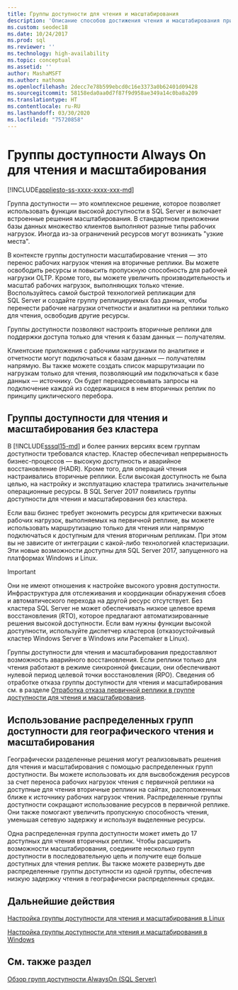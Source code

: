 ```yaml
---
title: Группы доступности для чтения и масштабирования
description: 'Описание способов достижения чтения и масштабирования при использовании групп доступности Always On. '
ms.custom: seodec18
ms.date: 10/24/2017
ms.prod: sql
ms.reviewer: ''
ms.technology: high-availability
ms.topic: conceptual
ms.assetid: ''
author: MashaMSFT
ms.author: mathoma
ms.openlocfilehash: 2decc7e78b599ebcd0c16e3373a0b62401d09428
ms.sourcegitcommit: 58158eda0aa0d7f87f9d958ae349a14c0ba8a209
ms.translationtype: HT
ms.contentlocale: ru-RU
ms.lasthandoff: 03/30/2020
ms.locfileid: "75720858"
---
```

# <a name="use-read-scale-with-always-on-availability-groups"></a>Группы доступности Always On для чтения и масштабирования
[!INCLUDE[appliesto-ss-xxxx-xxxx-xxx-md](../../../includes/appliesto-ss-xxxx-xxxx-xxx-md.md)]

Группа доступности — это комплексное решение, которое позволяет использовать функции высокой доступности в SQL Server и включает встроенные решения масштабирования. В стандартном приложении базы данных множество клиентов выполняют разные типы рабочих нагрузок. Иногда из-за ограничений ресурсов могут возникать "узкие места". 

В контексте группы доступности масштабирование чтения — это перенос рабочих нагрузок чтения на вторичные реплики. Вы можете освободить ресурсы и повысить пропускную способность для рабочей нагрузки OLTP. Кроме того, вы можете увеличить производительность и масштаб рабочих нагрузок, выполняющих только чтение. Воспользуйтесь самой быстрой технологией репликации для SQL Server и создайте группу реплицируемых баз данных, чтобы перенести рабочие нагрузки отчетности и аналитики на реплики только для чтения, освободив другие ресурсы.

Группы доступности позволяют настроить вторичные реплики для поддержки доступа только для чтения к базам данных — получателям.

Клиентские приложения с рабочими нагрузками по аналитике и отчетности могут подключаться к базам данных — получателям напрямую. Вы также можете создать список маршрутизации по нагрузкам только для чтения, позволяющий им подключаться к базе данных — источнику. Он будет переадресовывать запросы на подключение каждой из содержащихся в нем вторичных реплик по принципу циклического перебора.

## <a name="read-scale-availability-groups-without-cluster"></a>Группы доступности для чтения и масштабирования без кластера

В [!INCLUDE[sssql15-md](../../../includes/sssql15-md.md)] и более ранних версиях всем группам доступности требовался кластер. Кластер обеспечивал непрерывность бизнес-процессов — высокую доступность и аварийное восстановление (HADR). Кроме того, для операций чтения настраивались вторичные реплики. Если высокая доступность не была целью, на настройку и эксплуатацию кластера тратились значительные операционные ресурсы. В SQL Server 2017 появились группы доступности для чтения и масштабирования без кластера. 

Если ваш бизнес требует экономить ресурсы для критически важных рабочих нагрузок, выполняемых на первичной реплике, вы можете использовать маршрутизацию только для чтения или напрямую подключаться к доступным для чтения вторичным репликам. При этом вы не зависите от интеграции с какой-либо технологией кластеризации. Эти новые возможности доступны для SQL Server 2017, запущенного на платформах Windows и Linux.

>[!IMPORTANT]
>Они не имеют отношения к настройке высокого уровня доступности. Инфраструктура для отслеживания и координации обнаружения сбоев и автоматического перехода на другой ресурс отсутствует. Без кластера SQL Server не может обеспечивать низкое целевое время восстановления (RTO), которое предлагают автоматизированные решения высокой доступности. Если вам нужны функции высокой доступности, используйте диспетчер кластеров (отказоустойчивый кластер Windows Server в Windows или Pacemaker в Linux).
>
>Группы доступности для чтения и масштабирования предоставляют возможность аварийного восстановления. Если реплики только для чтения работают в режиме синхронной фиксации, они обеспечивают нулевой период целевой точки восстановления (RPO). Сведения об отработке отказа группы доступности для чтения и масштабирования см. в разделе [Отработка отказа первичной реплики в группе доступности для чтения и масштабирования](perform-a-planned-manual-failover-of-an-availability-group-sql-server.md#ReadScaleOutOnly).

## <a name="use-distributed-availability-groups-for-geographic-read-scale"></a>Использование распределенных групп доступности для географического чтения и масштабирования

Географически разделенные решения могут реализовывать решения для чтения и масштабирования с помощью распределенных групп доступности. Вы можете использовать их для высвобождения ресурсов за счет переноса рабочих нагрузок чтения с первичной реплики на доступные для чтения вторичные реплики на сайтах, расположенных ближе к источнику рабочих нагрузок чтения. Распределенные группы доступности сокращают использование ресурсов в первичной реплике. Они также помогают увеличить пропускную способность чтения, уменьшая сетевую задержку и используя выделенные ресурсы.

Одна распределенная группа доступности может иметь до 17 доступных для чтения вторичных реплик. Чтобы расширить возможности масштабирования, соедините несколько групп доступности в последовательную цепь и получите еще больше доступных для чтения реплик. Вы также можете развернуть две распределенные группы доступности из одной группы, обеспечив низкую задержку чтения в географически распределенных средах.




## <a name="next-steps"></a>Дальнейшие действия

[Настройка группы доступности для чтения и масштабирования в Linux](../../../linux/sql-server-linux-availability-group-configure-rs.md)

[Настройка группы доступности для чтения и масштабирования в Windows](../../../database-engine/availability-groups/windows/configure-read-scale-availability-groups.md)

## <a name="see-also"></a>См. также раздел

 [Обзор групп доступности AlwaysOn &#40;SQL Server&#41;](../../../database-engine/availability-groups/windows/overview-of-always-on-availability-groups-sql-server.md)
